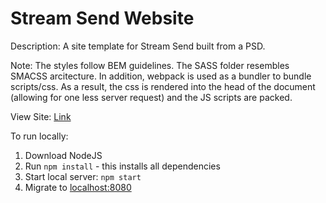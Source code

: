 Stream Send Website
===================

Description: A site template for Stream Send built from a PSD.

Note: The styles follow BEM guidelines. The SASS folder resembles SMACSS arcitecture.
In addition, webpack is used as a bundler to bundle scripts/css.  As a result,
the css is rendered into the head of the document (allowing for one less server
request) and the JS scripts are packed.

View Site: [Link](http://79.170.40.181/360-stream-send.com/)

To run locally:
  1. Download NodeJS
  2. Run `npm install` - this installs all dependencies
  3. Start local server: `npm start`
  4. Migrate to [localhost:8080]([http://localhost:8080/)